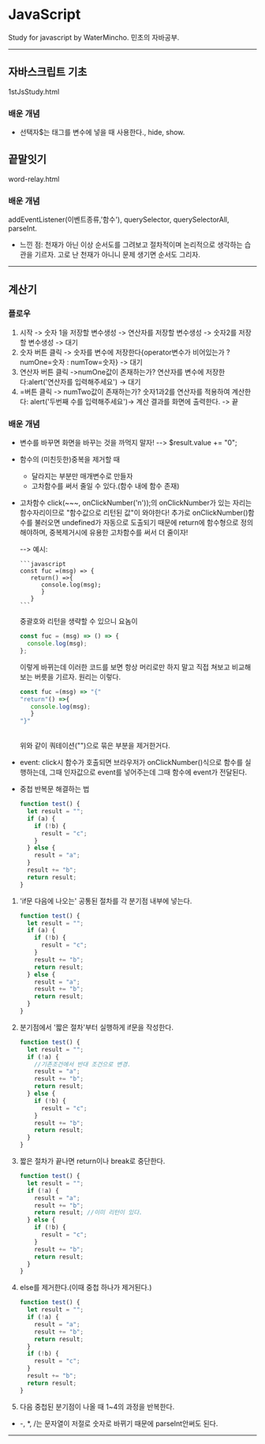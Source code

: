 <!-- prettier-ignore -->
# **JavaScript**

Study for javascript by WaterMincho.
민초의 자바공부.

---

## 자바스크립트 기초

1stJsStudy.html

### 배운 개념

- 선택자$는 태그를 변수에 넣을 때 사용한다., hide, show.

## 끝말잇기

word-relay.html

### 배운 개념

addEventListener(이벤트종류,'함수'), querySelector, querySelectorAll, parseInt.

- 느낀 점: 천재가 아닌 이상 순서도를 그려보고 절차적이며 논리적으로 생각하는 습관을 기르자.
  고로 난 천재가 아니니 문제 생기면 순서도 그리자.

---

## 계산기

### 플로우

1. 시작 -> 숫자 1을 저장할 변수생성 -> 연산자를 저장할 변수생성 -> 숫자2를 저장할 변수생성 -> 대기
2. 숫자 버튼 클릭 -> 숫자를 변수에 저장한다{operator변수가 비어있는가 ? numOne=숫자 : numTow=숫자} -> 대기
3. 연산자 버튼 클릭 ->numOne값이 존재하는가? 연산자를 변수에 저장한다:alert('연산자를 입력해주세요') -> 대기
4. =버튼 클릭 -> numTwo값이 존재하는가? 숫자1과2를 연산자를 적용하여 계산한다: alert('두번째 수를 입력해주세요')-> 계산 결과를 화면에 출력한다. -> 끝

### 배운 개념

- 변수를 바꾸면 화면을 바꾸는 것을 까먹지 말자! --> $result.value += "0";

- 함수의 (미친듯한)중복을 제거할 때

  - 달라지는 부분만 매개변수로 만들자
  - 고차함수를 써서 줄일 수 있다.(함수 내에 함수 존재)

- 고차함수
  click(~~~, onClickNumber('n'));의 onClickNumber가 있는 자리는 함수자리이므로 "함수값으로 리턴된 값"이 와야한다!
  추가로 onClickNumber()함수를 불러오면 undefined가 자동으로 도출되기 때문에 return에 함수형으로 정의해야하며, 중복제거시에 유용한 고차함수를 써서 더 줄이자!</br>

  --> 예시:

      ```javascript
      const fuc =(msg) => {
         return() =>{
            console.log(msg);
            }
         }
      ```

  중괄호와 리턴을 생략할 수 있으니 요놈이</br>

  ```javascript
  const fuc = (msg) => () => {
    console.log(msg);
  };
  ```

  이렇게 바뀌는데 이러한 코드를 보면 항상 머리로만 하지 말고 직접 쳐보고 비교해보는 버릇을 기르자. 원리는 이렇다.</br>

  ```javascript
  const fuc =(msg) => "{"
  "return"() =>{
     console.log(msg);
     }
  "}"
  ```

  </br>
       위와 같이 쿼테이션("")으로 묶은 부분을 제거한거다.

- event: click시 함수가 호출되면 브라우저가 onClickNumber()식으로 함수를 실행하는데, 그때 인자값으로 event를 넣어주는데 그때 함수에 event가 전달된다.

- 중첩 반복문 해결하는 법

  ```javascript
  function test() {
    let result = "";
    if (a) {
      if (!b) {
        result = "c";
      }
    } else {
      result = "a";
    }
    result += "b";
    return result;
  }
  ```

1. 'if문 다음에 나오는' 공통된 절차를 각 분기점 내부에 넣는다.

   ```javascript
   function test() {
     let result = "";
     if (a) {
       if (!b) {
         result = "c";
       }
       result += "b";
       return result;
     } else {
       result = "a";
       result += "b";
       return result;
     }
   }
   ```

2. 분기점에서 '짧은 절차'부터 실행하게 if문을 작성한다.

   ```javascript
   function test() {
     let result = "";
     if (!a) {
       //기존조건에서 반대 조건으로 변경.
       result = "a";
       result += "b";
       return result;
     } else {
       if (!b) {
         result = "c";
       }
       result += "b";
       return result;
     }
   }
   ```

3. 짧은 절차가 끝나면 return이나 break로 중단한다.

   ```javascript
   function test() {
     let result = "";
     if (!a) {
       result = "a";
       result += "b";
       return result; //이미 리턴이 있다.
     } else {
       if (!b) {
         result = "c";
       }
       result += "b";
       return result;
     }
   }
   ```

4. else를 제거한다.(이때 중첩 하나가 제거된다.)

   ```javascript
   function test() {
     let result = "";
     if (!a) {
       result = "a";
       result += "b";
       return result;
     }
     if (!b) {
       result = "c";
     }
     result += "b";
     return result;
   }
   ```

5. 다음 중첩된 분기점이 나올 때 1~4의 과정을 반복한다.

- -, \*, /는 문자열이 저절로 숫자로 바뀌기 때문에 parseInt안써도 된다.

---
